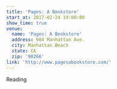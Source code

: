 ```yaml
---
title: 'Pages: A Bookstore'
start_at: 2017-02-24 19:00:00
show_time: true
venue:
  name: 'Pages: A Bookstore'
  address: 904 Manhattan Ave.
  city: Manhattan Beach
  state: CA
  zip: '90266'
link: 'http://www.pagesabookstore.com/'
---
```



Reading